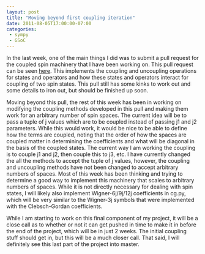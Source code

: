 ```yaml
---
layout: post
title: "Moving beyond first coupling iteration"
date: 2011-08-05T17:00:00-07:00
categories:
 - sympy
 - GSoC
---
```


In the last week, one of the main things I did was to submit a pull request for
the coupled spin machinery that I have been working on. This pull request can
be seen [here](https://github.com/sympy/sympy/pull/524). This
implements the coupling and uncoupling operations for states and operators and
how these states and operators interact for coupling of two spin states. This
pull still has some kinks to work out and some details to iron out, but should
be finished up soon.

Moving beyond this pull, the rest of this week has been in working on modifying
the coupling methods developed in this pull and making them work for an
arbitrary number of spin spaces. The current idea will be to pass a tuple of j
values which are to be coupled instead of passing j1 and j2 parameters. While
this would work, it would be nice to be able to define how the terms are
coupled, noting that the order of how the spaces are coupled matter in
determining the coefficients and what will be diagonal in the basis of the
coupled states. The current way I am working the coupling is to couple j1 and
j2, then couple this to j3, etc. I have currently changed the all the methods
to accept the tuple of j values, however, the coupling and uncoupling methods
have not been changed to accept arbitrary numbers of spaces. Most of this week
has been thinking and trying to determine a good way to implement this
machinery that scales to arbitrary numbers of spaces. While it is not directly
necessary for dealing with spin states, I will likely also implement
Wigner-6j/9j/12j coefficients in cg.py, which will be very similar to the
Wigner-3j symbols that were implemented with the Clebsch-Gordan coefficients.

While I am starting to work on this final component of my project, it will be a
close call as to whether or not it can get pushed in time to make it in before
the end of the project, which will be in just 2 weeks. The initial coupling
stuff should get in, but this will be a much closer call. That said, I will
definitely see this last part of the project into master.
